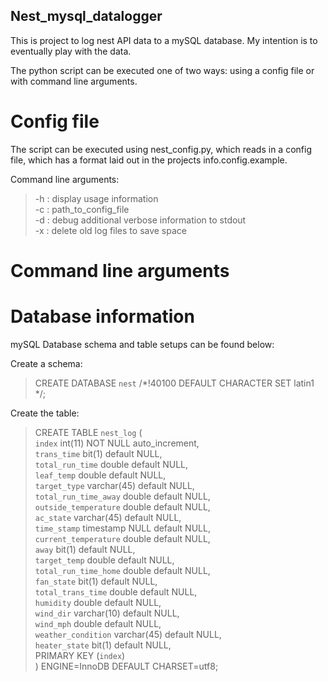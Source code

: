 ## Nest_mysql_datalogger

This is project to log nest API data to a mySQL database.  My intention is to eventually play with the data.

The python script can be executed one of two ways: using a config file or with command line arguments.

# Config file

The script can be executed using nest_config.py, which reads in a config file, which has a format laid out in the projects info.config.example.  

Command line arguments:
> -h : display usage information  
> -c : path_to_config_file  
> -d : debug additional verbose information to stdout  
> -x : delete old log files to save space  

# Command line arguments


# Database information
mySQL Database schema and table setups can be found below:

Create a schema:
>CREATE DATABASE `nest` /*!40100 DEFAULT CHARACTER SET latin1 */;

Create the table:
>CREATE TABLE `nest_log` (  
>  `index` int(11) NOT NULL auto_increment,  
>  `trans_time` bit(1) default NULL,  
>  `total_run_time` double default NULL,  
>  `leaf_temp` double default NULL,  
>  `target_type` varchar(45) default NULL,  
>  `total_run_time_away` double default NULL,  
>  `outside_temperature` double default NULL,  
>  `ac_state` varchar(45) default NULL,  
>  `time_stamp` timestamp NULL default NULL,  
>  `current_temperature` double default NULL,  
>  `away` bit(1) default NULL,  
>  `target_temp` double default NULL,  
>  `total_run_time_home` double default NULL,  
>  `fan_state` bit(1) default NULL,  
>  `total_trans_time` double default NULL,  
>  `humidity` double default NULL,  
>  `wind_dir` varchar(10) default NULL,  
>  `wind_mph` double default NULL,  
>  `weather_condition` varchar(45) default NULL,  
>  `heater_state` bit(1) default NULL,  
>  PRIMARY KEY  (`index`)  
>) ENGINE=InnoDB DEFAULT CHARSET=utf8;  



